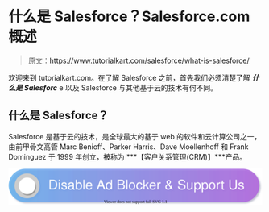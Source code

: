 # 什么是 Salesforce？Salesforce.com 概述

> 原文：<https://www.tutorialkart.com/salesforce/what-is-salesforce/>

欢迎来到 tutorialkart.com。在了解 Salesforce 之前，首先我们必须清楚了解 ***什么是 Salesforc*** e 以及 Salesforce 与其他基于云的技术有何不同。

## 什么是 Salesforce？

Salesforce 是基于云的技术，是全球最大的基于 web 的软件和云计算公司之一，由前甲骨文高管 Marc Benioff、Parker Harris、Dave Moellenhoff 和 Frank Dominguez 于 1999 年创立，被称为 ***【客户关系管理(CRM)】***产品。

[![](img/925da31b32d6bc3827932f6c8afb11bb.png)](https://www.tutorialkart.com/)